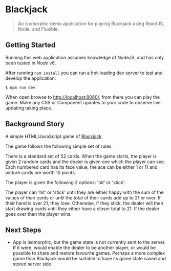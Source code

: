 # Blackjack
> An isomorphic demo application for playing Blackjack using ReactJS, Node, and Fluxible.

## Getting Started
Running this web application assumes knowledge of NodeJS, and has only been tested in *Node v6*.

After running `npm install` you can run a hot-loading dev server to test and develop the application:

```
$ npm run dev
```

When open browse to [http://localhost:8080/](http://localhost:8080/), from there you can play the game. Make any CSS or
Component updates to your code to observe live updating taking place.

## Background Story

A simple HTML/JavaScript game of [Blackjack](http://en.wikipedia.org/wiki/Blackjack).

The game follows the following simple set of rules:

There is a standard set of 52 cards. When the game starts, the player is given 2
random cards and the dealer is given one which the player can see. Each numbered
card has its face value, the ace can be either 1 or 11 and picture cards are
worth 10 points.

The player is given the following 2 options: 'hit' or 'stick'.

The player can 'hit' or 'stick' until they are either happy with the sum of the
values of their cards or until the total of their cards add up to 21 or over.
If their hand is over 21, they lose. Otherwise, if they stick, the dealer
will then start drawing cards until they either have a closer total to 21.
If the dealer goes over then the player wins.

## Next Steps

* App is isomorphic, but the game state is not currently sent to the server. If it were, would enable the dealer to be
another player, or would be possible to share and restore favourite games. Perhaps a more complex game than Blackjack
would be suitable to have its game state saved and stored server side.
